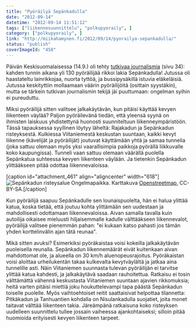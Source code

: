```yaml
---
title: "Pyöräilyä Sepänkadulla"
date: "2012-09-14"
datetime: "2012-09-14 11:51:12"
tags: ["liikennesuunnittelu", "polkupyoraily", ]
category: ["polkupyoraily", ]
link: "http://miikahamynen.fi/2012/09/14/pyorailya-sepankadulla/"
status: "publish"
coverImageId: "458"
---
```


Päivän Keskisuomalaisessa (14.9.) oli tehty [tutkivaa journalismia](http://media.ksml.fi/Pdf/Autot_liikenne_14.09.2012.pdf) (sivu 34): kahden tunnin aikana yli 130 pyöräilijää rikkoi lakia Sepänkadulla! Jutussa oli haastateltu lainrikkojaa, nuorta tyttöä, ja bussipysäkillä istuvia eläkeläisiä. Jutussa keskityttiin mollaamaan väärin pyöräilijöitä (osittain syystäkin), mutta se tärkein tutkivan journalismin tekijä jäi puuttumaan: ongelman syihin ei pureuduttu.

Miksi pyöräilijä sitten valitsee jalkakäytävän, kun pitäisi käyttää kevyen liikenteen väylää? Paljon pyöräilevänä tiedän, että yleensä syynä on ihmisten laiskuus yhdistettynä huonosti suunniteltuun liikenneympäristöön. Tässä tapauksessa syyllinen löytyy läheltä: Rajakadun ja Sepänkadun risteyksestä. Kulkiessa Viitaniemestä keskustan suuntaan, kaikki kevyt liikenne (kävelijät ja pyöräilijät) joutuvat käyttämään yhtä ja samaa tunnelia (joka sattuu olemaan myös yksi vaarallisimpia paikkoja pyörällä liikkuvalle koko kaupungissa). Tunneli vaan sattuu olemaan väärällä puolella Sepänkatua suhteessa kevyen liikenteen väylään. Ja tietenkin Sepänkadun ylittääkseen pitää odottaa liikennevaloissa.

\[caption id="attachment\_461" align="aligncenter" width="618"\]![](/uploads/2012/09/sepankatu1.png "Sepänkadun risteysalue") Ongelmapaikka. Karttakuva [Openstreetmap](http://www.openstreetmap.org/), CC-BY-SA.\[/caption\]

Kun pyöräilijä saapuu Sepänkadulle sen lounaispuolelta, hän ei halua ylittää katua, koska tietää, että joutuu kohta ylittämään sen uudestaan ja mahdollisesti odottamaan liikennevaloissa. Aivan samalla tavalla kuin autoilija oikaisee mieluusti hiljaisemmalle kadulle välttääkseen liikennevalot, pyöräilijä valitsee pienemmän pahan: "ei kukaan katso pahasti jos tämän yhden korttelinvälin ajan tätä reunaa".

Mikä sitten avuksi? Esimerkiksi pyöräkaistaa voisi kokeilla jalkakäytävän puoleisella reunalla. Sepänkadun liikennemäärät eivät kuitenkaan aivan mahdottomat ole, ja alueella on 30 km/h aluenopeusrajoitus. Pyöräkaistan voisi aloittaa urheilukentän takaa kulkevalta kevytväylältä ja jatkaa aina tunnelille asti. Näin Viitaniemen suunnasta tulevan pyöräilijän ei tarvitse ylittää katua kahdesti, ja jalkakäytävä saadaan rauhoitettua. Ratkaisu ei tosin välttämättä vähennä keskustasta Viitaniemen suuntaan ajavien rikkomuksia; heitä varten pitäisi miettiä joku houkuttelevampi tapa päästä Sepänkadun toiselle puolelle. Myös vaihtoehtoiset reitit saattaisivat helpottaa tilannetta: Pitkäkadun ja Tanhuantien kohdalla on Nisulankadulla suojatiet, joita monet taitavat välttää liikenteen takia. Järeämpänä ratkaisuna koko risteyksen uudelleen suunnittelu tullee jossain vaiheessa ajankohtaiseksi; silloin pitää huomioida erityisesti kevyen liikenteen tarpeet.
